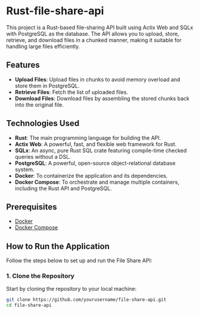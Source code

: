 # Rust-file-share-api

This project is a Rust-based file-sharing API built using Actix Web and SQLx with PostgreSQL as the database. The API allows you to upload, store, retrieve, and download files in a chunked manner, making it suitable for handling large files efficiently.

## Features

- **Upload Files**: Upload files in chunks to avoid memory overload and store them in PostgreSQL.
- **Retrieve Files**: Fetch the list of uploaded files.
- **Download Files**: Download files by assembling the stored chunks back into the original file.

## Technologies Used

- **Rust**: The main programming language for building the API.
- **Actix Web**: A powerful, fast, and flexible web framework for Rust.
- **SQLx**: An async, pure Rust SQL crate featuring compile-time checked queries without a DSL.
- **PostgreSQL**: A powerful, open-source object-relational database system.
- **Docker**: To containerize the application and its dependencies.
- **Docker Compose**: To orchestrate and manage multiple containers, including the Rust API and PostgreSQL.

## Prerequisites

- [Docker](https://www.docker.com/)
- [Docker Compose](https://docs.docker.com/compose/)

## How to Run the Application

Follow the steps below to set up and run the File Share API:

### 1. Clone the Repository

Start by cloning the repository to your local machine:

```bash
git clone https://github.com/yourusername/file-share-api.git
cd file-share-api
